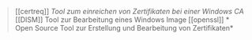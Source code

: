 > [[certreq]] *Tool zum einreichen von Zertifikaten bei einer Windows CA*
> [[DISM]] Tool zur Bearbeitung eines Windows Image
> [[openssl]] * Open Source Tool zur  Erstellung und Bearbeitung von Zertifikaten*